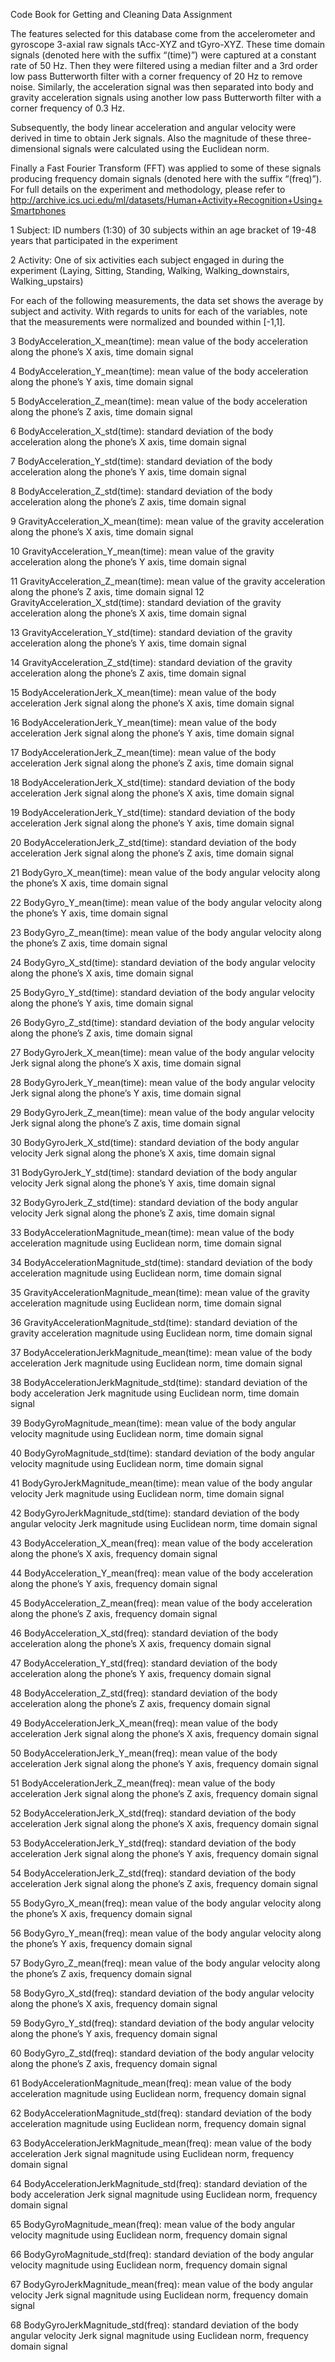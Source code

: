 Code Book for Getting and Cleaning Data Assignment

The features selected for this database come from the accelerometer and gyroscope 3-axial raw signals tAcc-XYZ and tGyro-XYZ. These time domain signals (denoted here with the suffix “(time)”) were captured at a constant rate of 50 Hz. Then they were filtered using a median filter and a 3rd order low pass Butterworth filter with a corner frequency of 20 Hz to remove noise. Similarly, the acceleration signal was then separated into body and gravity acceleration signals using another low pass Butterworth filter with a corner frequency of 0.3 Hz. 

Subsequently, the body linear acceleration and angular velocity were derived in time to obtain Jerk signals. Also the magnitude of these three-dimensional signals were calculated using the Euclidean norm. 

Finally a Fast Fourier Transform (FFT) was applied to some of these signals producing frequency domain signals (denoted here with the suffix “(freq)”). For full details on the experiment and methodology, please refer to http://archive.ics.uci.edu/ml/datasets/Human+Activity+Recognition+Using+Smartphones


1 Subject: ID numbers (1:30) of 30 subjects within an age bracket of 19-48 years that participated in the experiment

2 Activity: One of six activities each subject engaged in during the experiment (Laying, Sitting, Standing, Walking, Walking_downstairs, Walking_upstairs) 

For each of the following measurements, the data set shows the average by subject and activity. With regards to units for each of the variables, note that the measurements were normalized and bounded within [-1,1]. 

3 BodyAcceleration_X_mean(time): mean value of the body acceleration along the phone’s X axis, time domain signal

4 BodyAcceleration_Y_mean(time): mean value of the body acceleration along the phone’s Y axis, time domain signal

5 BodyAcceleration_Z_mean(time): mean value of the body acceleration along the phone’s Z axis, time domain signal

6 BodyAcceleration_X_std(time): standard deviation of the body acceleration along the phone’s X axis, time domain signal

7 BodyAcceleration_Y_std(time): standard deviation of the body acceleration along the phone’s Y axis, time domain signal

8 BodyAcceleration_Z_std(time): standard deviation of the body acceleration along the phone’s Z axis, time domain signal

9 GravityAcceleration_X_mean(time): mean value of the gravity acceleration along the phone’s X axis, time domain signal

10 GravityAcceleration_Y_mean(time): mean value of the gravity acceleration along the phone’s Y axis, time domain signal

11 GravityAcceleration_Z_mean(time): mean value of the gravity acceleration along the phone’s Z axis, time domain signal
12 GravityAcceleration_X_std(time): standard deviation of the gravity acceleration along the phone’s X axis, time domain signal

13 GravityAcceleration_Y_std(time): standard deviation of the gravity acceleration along the phone’s Y axis, time domain signal

14 GravityAcceleration_Z_std(time): standard deviation of the gravity acceleration along the phone’s Z axis, time domain signal

15 BodyAccelerationJerk_X_mean(time): mean value of the body acceleration Jerk signal along the phone’s X axis, time domain signal

16 BodyAccelerationJerk_Y_mean(time): mean value of the body acceleration Jerk signal along the phone’s Y axis, time domain signal

17 BodyAccelerationJerk_Z_mean(time): mean value of the body acceleration Jerk signal along the phone’s Z axis, time domain signal

18 BodyAccelerationJerk_X_std(time): standard deviation of the body acceleration Jerk signal along the phone’s X axis, time domain signal

19 BodyAccelerationJerk_Y_std(time): standard deviation of the body acceleration Jerk signal along the phone’s Y axis, time domain signal

20 BodyAccelerationJerk_Z_std(time): standard deviation of the body acceleration Jerk signal along the phone’s Z axis, time domain signal

21 BodyGyro_X_mean(time): mean value of the body angular velocity along the phone’s X axis, time domain signal

22 BodyGyro_Y_mean(time): mean value of the body angular velocity along the phone’s Y axis, time domain signal

23 BodyGyro_Z_mean(time): mean value of the body angular velocity along the phone’s Z axis, time domain signal

24 BodyGyro_X_std(time): standard deviation of the body angular velocity along the phone’s X axis, time domain signal

25 BodyGyro_Y_std(time): standard deviation of the body angular velocity along the phone’s Y axis, time domain signal

26 BodyGyro_Z_std(time): standard deviation of the body angular velocity along the phone’s Z axis, time domain signal

27 BodyGyroJerk_X_mean(time): mean value of the body angular velocity Jerk signal along the phone’s X axis, time domain signal

28 BodyGyroJerk_Y_mean(time): mean value of the body angular velocity Jerk signal along the phone’s Y axis, time domain signal

29 BodyGyroJerk_Z_mean(time): mean value of the body angular velocity Jerk signal along the phone’s Z axis, time domain signal

30 BodyGyroJerk_X_std(time): standard deviation of the body angular velocity Jerk signal along the phone’s X axis, time domain signal

31 BodyGyroJerk_Y_std(time): standard deviation of the body angular velocity Jerk signal along the phone’s Y axis, time domain signal

32 BodyGyroJerk_Z_std(time): standard deviation of the body angular velocity Jerk signal along the phone’s Z axis, time domain signal

33 BodyAccelerationMagnitude_mean(time): mean value of the body acceleration magnitude using Euclidean norm, time domain signal

34 BodyAccelerationMagnitude_std(time): standard deviation of the body acceleration magnitude using Euclidean norm, time domain signal

35 GravityAccelerationMagnitude_mean(time): mean value of the gravity acceleration magnitude using Euclidean norm, time domain signal

36 GravityAccelerationMagnitude_std(time): standard deviation of the gravity acceleration magnitude using Euclidean norm, time domain signal

37 BodyAccelerationJerkMagnitude_mean(time): mean value of the body acceleration Jerk magnitude using Euclidean norm, time domain signal

38 BodyAccelerationJerkMagnitude_std(time): standard deviation of the body acceleration Jerk magnitude using Euclidean norm, time domain signal

39 BodyGyroMagnitude_mean(time): mean value of the body angular velocity magnitude using Euclidean norm, time domain signal

40 BodyGyroMagnitude_std(time): standard deviation of the body angular velocity magnitude using Euclidean norm, time domain signal

41 BodyGyroJerkMagnitude_mean(time): mean value of the body angular velocity Jerk magnitude using Euclidean norm, time domain signal

42 BodyGyroJerkMagnitude_std(time): standard deviation of the body angular velocity Jerk magnitude using Euclidean norm, time domain signal

43 BodyAcceleration_X_mean(freq): mean value of the body acceleration along the phone’s X axis, frequency domain signal

44 BodyAcceleration_Y_mean(freq): mean value of the body acceleration along the phone’s Y axis, frequency domain signal

45 BodyAcceleration_Z_mean(freq): mean value of the body acceleration along the phone’s Z axis, frequency domain signal

46 BodyAcceleration_X_std(freq): standard deviation of the body acceleration along the phone’s X axis, frequency domain signal

47 BodyAcceleration_Y_std(freq): standard deviation of the body acceleration along the phone’s Y axis, frequency domain signal

48 BodyAcceleration_Z_std(freq): standard deviation of the body acceleration along the phone’s Z axis, frequency domain signal

49 BodyAccelerationJerk_X_mean(freq): mean value of the body acceleration Jerk signal along the phone’s X axis, frequency domain signal

50 BodyAccelerationJerk_Y_mean(freq): mean value of the body acceleration Jerk signal along the phone’s Y axis, frequency domain signal

51 BodyAccelerationJerk_Z_mean(freq): mean value of the body acceleration Jerk signal along the phone’s Z axis, frequency domain signal

52 BodyAccelerationJerk_X_std(freq): standard deviation of the body acceleration Jerk signal along the phone’s X axis, frequency domain signal

53 BodyAccelerationJerk_Y_std(freq): standard deviation of the body acceleration Jerk signal along the phone’s Y axis, frequency domain signal

54 BodyAccelerationJerk_Z_std(freq): standard deviation of the body acceleration Jerk signal along the phone’s Z axis, frequency domain signal

55 BodyGyro_X_mean(freq): mean value of the body angular velocity along the phone’s X axis, frequency domain signal

56 BodyGyro_Y_mean(freq): mean value of the body angular velocity along the phone’s Y axis, frequency domain signal

57 BodyGyro_Z_mean(freq): mean value of the body angular velocity along the phone’s Z axis, frequency domain signal

58 BodyGyro_X_std(freq): standard deviation of the body angular velocity along the phone’s X axis, frequency domain signal

59 BodyGyro_Y_std(freq): standard deviation of the body angular velocity along the phone’s Y axis, frequency domain signal

60 BodyGyro_Z_std(freq): standard deviation of the body angular velocity along the phone’s Z axis, frequency domain signal

61 BodyAccelerationMagnitude_mean(freq): mean value of the body acceleration magnitude using Euclidean norm, frequency domain signal

62 BodyAccelerationMagnitude_std(freq): standard deviation of the body acceleration magnitude using Euclidean norm, frequency domain signal

63 BodyAccelerationJerkMagnitude_mean(freq): mean value of the body acceleration Jerk signal magnitude using Euclidean norm, frequency domain signal

64 BodyAccelerationJerkMagnitude_std(freq): standard deviation of the body acceleration Jerk signal magnitude using Euclidean norm, frequency domain signal

65 BodyGyroMagnitude_mean(freq): mean value of the body angular velocity magnitude using Euclidean norm, frequency domain signal

66 BodyGyroMagnitude_std(freq): standard deviation of the body angular velocity magnitude using Euclidean norm, frequency domain signal

67 BodyGyroJerkMagnitude_mean(freq): mean value of the body angular velocity Jerk signal magnitude using Euclidean norm, frequency domain signal

68 BodyGyroJerkMagnitude_std(freq): standard deviation of the body angular velocity Jerk signal magnitude using Euclidean norm, frequency domain signal

